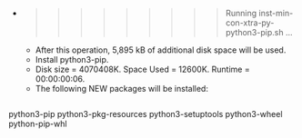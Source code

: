 * >>>>>>>>> Running inst-min-con-xtra-py-python3-pip.sh ...
  * After this operation, 5,895 kB of additional disk space will be used.
  * Install python3-pip.
  * Disk size = 4070408K. Space Used = 12600K. Runtime = 00:00:00:06.
  * The following NEW packages will be installed:
  ```bash
python3-pip python3-pkg-resources python3-setuptools python3-wheel python-pip-whl
  ```
